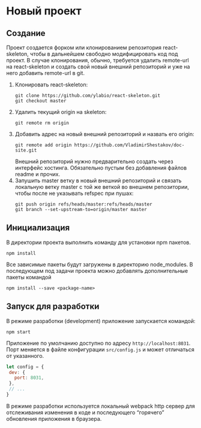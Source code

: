 # Новый проект

## Создание

Проект создается форком или клонированием репозитория react-skeleton, чтобы в дальнейшем свободно модифицировать код под проект. 
В случае клонирования, обычно, требуется удалить remote-url на react-skeleton и создать свой новый внешний репозиторий и уже на него добавить remote-url в git.

1. Клонировать react-skeleton: 
    ```
    git clone https://github.com/ylabio/react-skeleton.git
    git checkout master
    ```
2. Удалить текущий origin на skeleton:
    ```
    git remote rm origin
    ```
3. Добавить адрес на новый внешний репозиторий и назвать его origin: 
    ```
    git remote add origin https://github.com/VladimirShestakov/doc-site.git 
    ```
    Внешний репозиторий нужно предварительно создать через интерфейс хостинга. Обязательно пустым без добавления файлов readme и прочих.
4. Запушить master ветку в новый внешний репозиторий и связать локальную ветку master с той же веткой во внешнем репозитории, чтобы после не указывать refspec при пушах: 
    ```
    git push origin refs/heads/master:refs/heads/master
    git branch --set-upstream-to=origin/master master
    ```

## Инициализация
В директории проекта выполнить команду для установки npm пакетов.
```
npm install
```

Все зависимые пакеты будут загружены в директорию node_modules. В последующем под задачи проекта можно добавлять дополнительные пакеты командой 
```
npm install --save <package-name>
```

## Запуск для разработки

В режиме разработки (development)  приложение запускается командой:
```
npm start
```

Приложение по умолчанию доступно по адресу `http://localhost:8031`. Порт меняется в файле конфигурации `src/config.js` и может отличаться от указанного.
```javascript
let config = {
 dev: {
   port: 8031,
 },
 // ...
}
```
В режиме разработки используется локальный webpack http сервер для отслеживания изменения в коде и последующего “горячего” обновления приложения в браузера. 
